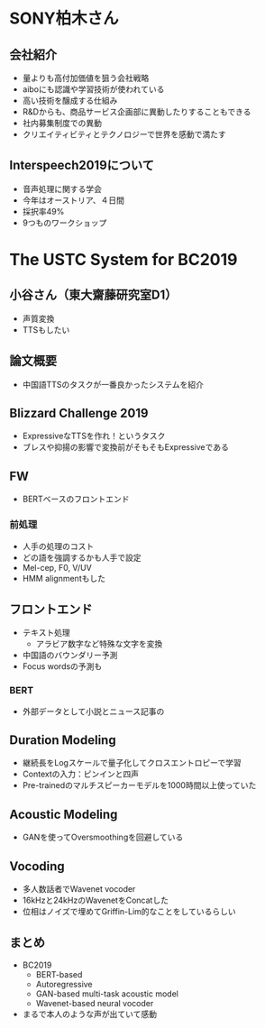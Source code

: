# SONY柏木さん
## 会社紹介
- 量よりも高付加価値を狙う会社戦略
- aiboにも認識や学習技術が使われている
- 高い技術を醸成する仕組み
- R&Dからも、商品サービス企画部に異動したりすることもできる
- 社内募集制度での異動
- クリエイティビティとテクノロジーで世界を感動で満たす

## Interspeech2019について
- 音声処理に関する学会
- 今年はオーストリア、４日間
- 採択率49%
- 9つものワークショップ

# The USTC System for BC2019
## 小谷さん（東大齋藤研究室D1）
- 声質変換
- TTSもしたい

## 論文概要
- 中国語TTSのタスクが一番良かったシステムを紹介

## Blizzard Challenge 2019
- ExpressiveなTTSを作れ！というタスク
- ブレスや抑揚の影響で変換前がそもそもExpressiveである

## FW
- BERTベースのフロントエンド

### 前処理
- 人手の処理のコスト
- どの語を強調するかも人手で設定
- Mel-cep, F0, V/UV
- HMM alignmentもした

## フロントエンド
- テキスト処理
  - アラビア数字など特殊な文字を変換
- 中国語のバウンダリー予測
- Focus wordsの予測も

### BERT
- 外部データとして小説とニュース記事の

## Duration Modeling
- 継続長をLogスケールで量子化してクロスエントロピーで学習
- Contextの入力：ピンインと四声
- Pre-trainedのマルチスピーカーモデルを1000時間以上使っていた

## Acoustic Modeling
- GANを使ってOversmoothingを回避している

## Vocoding
- 多人数話者でWavenet vocoder
- 16kHzと24kHzのWavenetをConcatした
- 位相はノイズで埋めてGriffin-Lim的なことをしているらしい

## まとめ
- BC2019
  - BERT-based
  - Autoregressive
  - GAN-based multi-task acoustic model
  - Wavenet-based neural vocoder
- まるで本人のような声が出ていて感動
